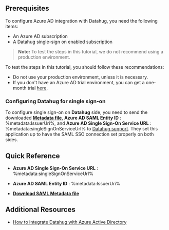 ## Prerequisites

To configure Azure AD integration with Datahug, you need the following items:

- An Azure AD subscription
- A Datahug single-sign on enabled subscription

> **Note:**
> To test the steps in this tutorial, we do not recommend using a production environment.

To test the steps in this tutorial, you should follow these recommendations:

- Do not use your production environment, unless it is necessary.
- If you don't have an Azure AD trial environment, you can get a one-month trial [here](https://azure.microsoft.com/pricing/free-trial/).

### Configuring Datahug for single sign-on

 To configure single sign-on on **Datahug** side, you need to send the downloaded **[Metadata file](%metadata:metadataDownloadUrl%)**, **Azure AD SAML Entity ID** : %metadata:IssuerUri%, and **Azure AD Single Sign-On Service URL** : %metadata:singleSignOnServiceUrl% to [Datahug support](http://datahug.com/about/contact-us/). They set this application up to have the SAML SSO connection set properly on both sides.


## Quick Reference

* **Azure AD Single Sign-On Service URL** : %metadata:singleSignOnServiceUrl%

* **Azure AD SAML Entity ID** : %metadata:IssuerUri%

* **[Download SAML Metadata file](%metadata:metadataDownloadUrl%)**



## Additional Resources

* [How to integrate Datahug with Azure Active Directory](active-directory-saas-datahug-tutorial.md)

